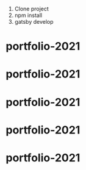1. Clone project
2. npm install
3. gatsby develop
# portfolio-2021
# portfolio-2021
# portfolio-2021
# portfolio-2021
# portfolio-2021
